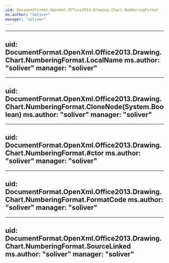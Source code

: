 ```yaml
---
uid: DocumentFormat.OpenXml.Office2013.Drawing.Chart.NumberingFormat
ms.author: "soliver"
manager: "soliver"
---
```


---
uid: DocumentFormat.OpenXml.Office2013.Drawing.Chart.NumberingFormat.LocalName
ms.author: "soliver"
manager: "soliver"
---

---
uid: DocumentFormat.OpenXml.Office2013.Drawing.Chart.NumberingFormat.CloneNode(System.Boolean)
ms.author: "soliver"
manager: "soliver"
---

---
uid: DocumentFormat.OpenXml.Office2013.Drawing.Chart.NumberingFormat.#ctor
ms.author: "soliver"
manager: "soliver"
---

---
uid: DocumentFormat.OpenXml.Office2013.Drawing.Chart.NumberingFormat.FormatCode
ms.author: "soliver"
manager: "soliver"
---

---
uid: DocumentFormat.OpenXml.Office2013.Drawing.Chart.NumberingFormat.SourceLinked
ms.author: "soliver"
manager: "soliver"
---
